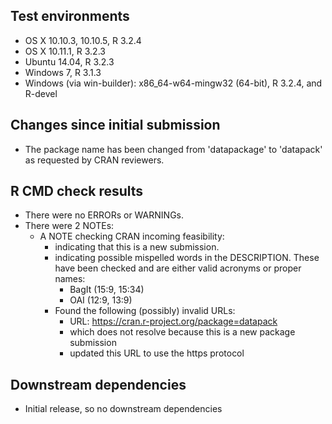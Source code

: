 ## Test environments

* OS X 10.10.3, 10.10.5, R 3.2.4
* OS X 10.11.1, R 3.2.3
* Ubuntu 14.04, R 3.2.3
* Windows 7, R 3.1.3
* Windows (via win-builder): x86_64-w64-mingw32 (64-bit), R 3.2.4, and R-devel

## Changes since initial submission

* The package name has been changed from 'datapackage' to 'datapack' as requested by
  CRAN reviewers.

## R CMD check results

* There were no ERRORs or WARNINGs.
* There were 2 NOTEs:
  - A NOTE checking CRAN incoming feasibility:
    - indicating that this is a new submission.
    - indicating possible mispelled words in the DESCRIPTION. These have been checked
      and are either valid acronyms or proper names:
      - BagIt (15:9, 15:34)
      - OAI (12:9, 13:9)
    - Found the following (possibly) invalid URLs:
        - URL: https://cran.r-project.org/package=datapack
        - which does not resolve because this is a new package submission
        - updated this URL to use the https protocol

## Downstream dependencies

* Initial release, so no downstream dependencies

